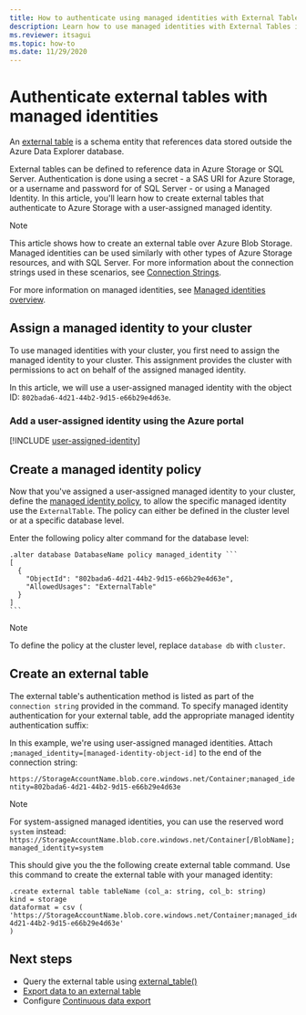 ```yaml
---
title: How to authenticate using managed identities with External Tables in Azure Data Explorer
description: Learn how to use managed identities with External Tables in Azure Data Explorer cluster.
ms.reviewer: itsagui
ms.topic: how-to
ms.date: 11/29/2020
---
```


# Authenticate external tables with managed identities

An [external table](kusto/query/schema-entities/externaltables.md) is a schema entity that references data stored outside the Azure Data Explorer database.

External tables can be defined to reference data in Azure Storage or SQL Server. Authentication is done using a secret - a SAS URI for Azure Storage, or a username and password for of SQL Server - or using a Managed Identity. In this article, you'll learn how to create external tables that authenticate to Azure Storage with a user-assigned managed identity.

> [!NOTE]
> This article shows how to create an external table over Azure Blob Storage. Managed identities can be used similarly with other types of Azure Storage resources, and with SQL Server. For more information about the connection strings used in these scenarios, see [Connection Strings](kusto/api/connection-strings/index.md).

For more information on managed identities, see [Managed identities overview](managed-identities-overview.md).

## Assign a managed identity to your cluster

To use managed identities with your cluster, you first need to assign the managed identity to your cluster. This assignment provides the cluster with permissions to act on behalf of the assigned managed identity.

In this article, we will use a user-assigned managed identity with the object ID: `802bada6-4d21-44b2-9d15-e66b29e4d63e`.
### Add a user-assigned identity using the Azure portal

[!INCLUDE [user-assigned-identity](includes/user-assigned-identity.md)]

## Create a managed identity policy

Now that you've assigned a user-assigned managed identity to your cluster, define the [managed identity policy](kusto/management/alter-managed-identity-policy-command.md), to allow the specific managed identity use the `ExternalTable`. The policy can either be defined in the cluster level or at a specific database level.

Enter the following policy alter command for the database level:

~~~kusto
.alter database DatabaseName policy managed_identity ```
[
  {
    "ObjectId": "802bada6-4d21-44b2-9d15-e66b29e4d63e",
    "AllowedUsages": "ExternalTable"
  }
]
```
~~~

> [!NOTE]
> To define the policy at the cluster level, replace `database db` with `cluster`.

## Create an external table

The external table's authentication method is listed as part of the `connection string` provided in the command. To specify managed identity authentication for your external table, add the appropriate managed identity authentication suffix: 

In this example, we're using user-assigned managed identities. Attach `;managed_identity=[managed-identity-object-id]` to the end of the connection string:

`https://StorageAccountName.blob.core.windows.net/Container;managed_identity=802bada6-4d21-44b2-9d15-e66b29e4d63e`

> [!NOTE]
> For system-assigned managed identities, you can use the reserved word `system` instead: <br>
>`https://StorageAccountName.blob.core.windows.net/Container[/BlobName];managed_identity=system`
    
This should give you the the following create external table command. Use this command to create the external table with your managed identity:

```kusto
.create external table tableName (col_a: string, col_b: string)
kind = storage 
dataformat = csv (
'https://StorageAccountName.blob.core.windows.net/Container;managed_identity=802bada6-4d21-44b2-9d15-e66b29e4d63e'
)
```

## Next steps

* Query the external table using [external_table()](kusto/query/externaltablefunction.md)
* [Export data to an external table](kusto/management/data-export/export-data-to-an-external-table.md)
* Configure [Continuous data export](kusto/management/data-export/continuous-data-export.md)
